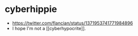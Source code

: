 # cyberhippie

- https://twitter.com/flancian/status/1371953741771984896
- I hope I'm not a [[cyberhypocrite]].

